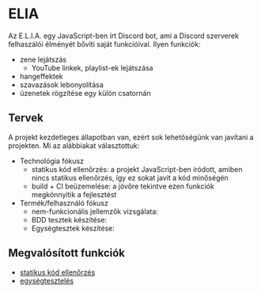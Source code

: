# ELIA
Az E.L.I.A. egy JavaScript-ben írt Discord bot, ami a Discord szerverek felhaszálói élményét bővíti saját funkcióival. Ilyen funkciók:
- zene lejátszás
  - YouTube linkek, playlist-ek lejátszása
- hangeffektek
- szavazások lebonyolítása
- üzenetek rögzítése egy külön csatornán

## Tervek
A projekt kezdetleges állapotban van, ezért sok lehetőségünk van javítani a projekten. Mi az alábbiakat választottuk:
- Technológia fókusz
  - statikus kód ellenőrzés: a projekt JavaScript-ben íródott, amiben nincs statikus ellenőrzés, így ez sokat javít a kód minőségén
  - build + CI beüzemelése: a jövőre tekintve ezen funkciók megkönnyítik a fejlesztést
- Termék/felhasználó fókusz
  - nem-funkcionális jellemzők vizsgálata:
  - BDD tesztek készítése: 
  - Egységtesztek készítése: 

## Megvalósított funkciók
- [statikus kód ellenőrzés](doc/static-code-analysis.md)
- [egységtesztelés](doc/unit-testing.md)
